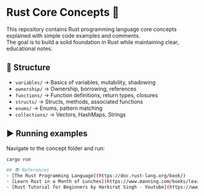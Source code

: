 # Rust Core Concepts 🚀

This repository contains Rust programming language core concepts explained with simple code examples and comments.  
The goal is to build a solid foundation in Rust while maintaining clear, educational notes.

## 📂 Structure
- `variables/` → Basics of variables, mutability, shadowing
- `ownership/` → Ownership, borrowing, references
- `functions/` → Function definitions, return types, closures
- `structs/` → Structs, methods, associated functions
- `enums/` → Enums, pattern matching
- `collections/` → Vectors, HashMaps, Strings

## ▶️ Running examples
Navigate to the concept folder and run:
```bash
cargo run

## 📚 References
- [The Rust Programming Language](https://doc.rust-lang.org/book/)  
- [Learn Rust in a Month of Lunches](https://www.manning.com/books/learn-rust-in-a-month-of-lunches/)  
- [Rust Tutorial for Beginners by Harkirat Singh - Youtube](https://www.youtube.com/watch?v=qP7LzZqGh30&t=4110s&ab_channel=HarkiratSingh)